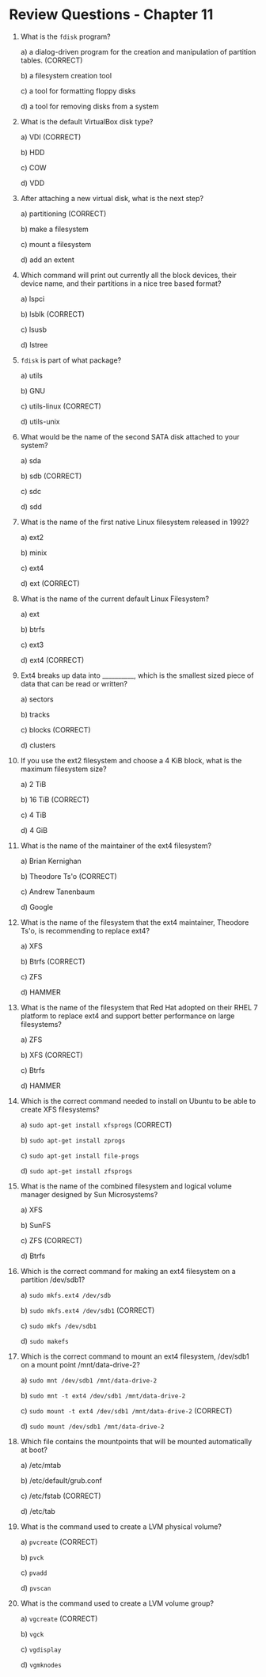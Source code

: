 # Review Questions - Chapter 11

1) What is the `fdisk` program?

   a) a dialog-driven program for the creation and manipulation of partition tables. (CORRECT)

   b) a filesystem creation tool

   c) a tool for formatting floppy disks

   d) a tool for removing disks from a system

2) What is the default VirtualBox disk type?

   a) VDI (CORRECT)

   b) HDD

   c) COW

   d) VDD

3) After attaching a new virtual disk, what is the next step?

   a) partitioning (CORRECT)

   b) make a filesystem

   c) mount a filesystem

   d) add an extent

4) Which command will print out currently all the block devices, their device name, and their partitions in a nice tree based format?

   a) lspci

   b) lsblk (CORRECT)

   c) lsusb

   d) lstree

5) `fdisk` is part of what package?

   a) utils

   b) GNU

   c) utils-linux (CORRECT)

   d) utils-unix

6) What would be the name of the second SATA disk attached to your system?

   a) sda

   b) sdb (CORRECT)

   c) sdc

   d) sdd

7) What is the name of the first native Linux filesystem released in 1992?

   a) ext2

   b) minix

   c) ext4

   d) ext (CORRECT)

8) What is the name of the current default Linux Filesystem?

   a) ext

   b) btrfs

   c) ext3

   d) ext4 (CORRECT)

9) Ext4 breaks up data into __________, which is the smallest sized piece of data that can be read or written?

   a) sectors

   b) tracks

   c) blocks (CORRECT)

   d) clusters

10) If you use the ext2 filesystem and choose a 4 KiB block, what is the maximum filesystem size?

    a) 2 TiB

    b) 16 TiB (CORRECT)

    c) 4 TiB

    d) 4 GiB

11) What is the name of the maintainer of the ext4 filesystem?

    a) Brian Kernighan

    b) Theodore Ts'o (CORRECT)

    c) Andrew Tanenbaum

    d) Google

12) What is the name of the filesystem that the ext4 maintainer, Theodore Ts'o, is recommending to replace ext4?

    a) XFS

    b) Btrfs (CORRECT)

    c) ZFS

    d) HAMMER

13) What is the name of the filesystem that Red Hat adopted on their RHEL 7 platform to replace ext4 and support better performance on large filesystems?

    a) ZFS

    b) XFS (CORRECT)

    c) Btrfs

    d) HAMMER

14) Which is the correct command needed to install on Ubuntu to be able to create XFS filesystems?

    a) `sudo apt-get install xfsprogs` (CORRECT)

    b) `sudo apt-get install zprogs`

    c) `sudo apt-get install file-progs`

    d) `sudo apt-get install zfsprogs`

15) What is the name of the combined filesystem and logical volume manager designed by Sun Microsystems?

    a) XFS

    b) SunFS

    c) ZFS (CORRECT)

    d) Btrfs

16) Which is the correct command for making an ext4 filesystem on a partition /dev/sdb1?

    a) `sudo mkfs.ext4 /dev/sdb`

    b) `sudo mkfs.ext4 /dev/sdb1` (CORRECT)

    c) `sudo mkfs /dev/sdb1`

    d) `sudo makefs`

17) Which is the correct command to mount an ext4 filesystem, /dev/sdb1 on a mount point /mnt/data-drive-2?

    a) `sudo mnt /dev/sdb1 /mnt/data-drive-2`

    b) `sudo mnt -t ext4 /dev/sdb1 /mnt/data-drive-2`

    c) `sudo mount -t ext4 /dev/sdb1 /mnt/data-drive-2` (CORRECT)

    d) `sudo mount /dev/sdb1 /mnt/data-drive-2`

18) Which file contains the mountpoints that will be mounted automatically at boot?

    a) /etc/mtab

    b) /etc/default/grub.conf

    c) /etc/fstab (CORRECT)

    d) /etc/tab

19) What is the command used to create a LVM physical volume?

    a) `pvcreate` (CORRECT)

    b) `pvck`

    c) `pvadd`

    d) `pvscan`

20) What is the command used to create a LVM volume group?

    a) `vgcreate` (CORRECT)

    b) `vgck`

    c) `vgdisplay`

    d) `vgmknodes`
